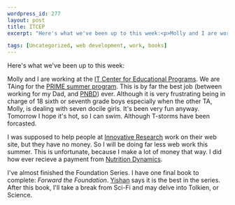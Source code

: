 ```yaml
--- 
wordpress_id: 277
layout: post
title: ITCEP
excerpt: "Here's what we've been up to this week:<p>Molly and I are working at the <a href=\"http://math.umn.edu/itcep/\">IT Center for Educational Programs</a>.  We are TAing for the <a href=\"http://math.umn.edu/itcep/prime/summer.shtml\">PRIME summer program</a>.  This is by far the best job (between working for my Dad, and <a href=\"http://www.busdir.com/\">PNBD</a>) ever.  Although it is very frustrating being in charge of 18 sixth or seventh grade boys especially when the other TA, Molly, is dealing with seven docile girls.  It's been very fun anyway.  Tomorrow I hope it's hot, so I can swim.  Although T-storms have been forcasted.<p>I was supposed to help people at <a href=\"http://www.inres.com/\">Innovative Research</a> work on their web site, but they have no money.  So I will be doing far less web work this summer.  This is unfortunate, because I make a lot of money that way.  I did how ever recieve a payment from <a href=\"http://www.med-rx.com/\">Nutrition Dynamics</a>.<p>I've almost finished the Foundation Series.  I have one final book to complete: <i>Forward the Foundation</i>.  <a href=\"http://www.contrib.andrew.cmu.edu/~ywong/\">Yishan</a> says it is the best in the series.  After this book, I'll take a break from Sci-Fi and may delve into Tolkien, or Science."

tags: [Uncategorized, web development, work, books]
---
```


Here's what we've been up to this week:<p>Molly and I are working at the <a href="http://math.umn.edu/itcep/">IT Center for Educational Programs</a>.  We are TAing for the <a href="http://math.umn.edu/itcep/prime/summer.shtml">PRIME summer program</a>.  This is by far the best job (between working for my Dad, and <a href="http://www.busdir.com/">PNBD</a>) ever.  Although it is very frustrating being in charge of 18 sixth or seventh grade boys especially when the other TA, Molly, is dealing with seven docile girls.  It's been very fun anyway.  Tomorrow I hope it's hot, so I can swim.  Although T-storms have been forcasted.<p>I was supposed to help people at <a href="http://www.inres.com/">Innovative Research</a> work on their web site, but they have no money.  So I will be doing far less web work this summer.  This is unfortunate, because I make a lot of money that way.  I did how ever recieve a payment from <a href="http://www.med-rx.com/">Nutrition Dynamics</a>.<p>I've almost finished the Foundation Series.  I have one final book to complete: <i>Forward the Foundation</i>.  <a href="http://www.contrib.andrew.cmu.edu/~ywong/">Yishan</a> says it is the best in the series.  After this book, I'll take a break from Sci-Fi and may delve into Tolkien, or Science.
